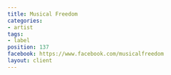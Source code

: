 ```yaml
---
title: Musical Freedom
categories:
- artist
tags:
- label
position: 137
facebook: https://www.facebook.com/musicalfreedom
layout: client
---
```


